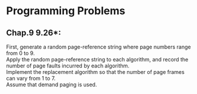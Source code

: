 Programming Problems<br>
====
Chap.9 9.26*:<br>
------ 
First, generate a random page-reference string where page numbers range from 0 to 9.<br>
Apply the random page-reference string to each algorithm, and record the number of page faults incurred by each algorithm.<br>
Implement the replacement algorithm so that the number of page frames can vary from 1 to 7.<br>
Assume that demand paging is used.<br>